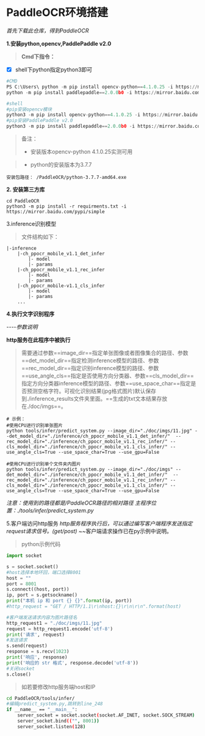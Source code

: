 # PaddleOCR环境搭建

*首先下载此仓库，得到PaddleOCR*

**1.安装python,opencv,PaddlePaddle v2.0**
> **Cmd下指令：**

- [x] shell下python指定python3即可
```py
#CMD
PS C:\Users\ python -m pip install opencv-python==4.1.0.25 -i https://mirror.baidu.com/pypi/simple
python -m pip install paddlepaddle==2.0.0b0 -i https://mirror.baidu.com/pypi/simple
```
```py
#shell
#pip安装opencv模块
python3 -m pip install opencv-python==4.1.0.25 -i https://mirror.baidu.com/pypi/simple
#pip安装PaddlePaddle v2.0
python3 -m pip install paddlepaddle==2.0.0b0 -i https://mirror.baidu.com/pypi/simple
```

>备注：
>- 安装版本opencv-python 4.1.0.25实测可用

>- python的安装版本为3.7.7
```
安装包路径： /PaddleOCR/python-3.7.7-amd64.exe
```

**2. 安装第三方库**
```
cd PaddleOCR
python3 -m pip install -r requirments.txt -i https://mirror.baidu.com/pypi/simple
```
3.inference识别模型
>文件结构如下：
```
|-inference
    |-ch_ppocr_mobile_v1.1_det_infer
        |- model
        |- params
    |-ch_ppocr_mobile_v1.1_rec_infer
        |- model
        |- params
    |-ch_ppocr_mobile-v1.1_cls_infer
        |- model
        |- params
    ...
```

**4.执行文字识别程序**

----*参数说明*

**http服务在此程序中被执行**
>需要通过参数==image_dir==指定单张图像或者图像集合的路径、参数==det_model_dir==指定检测inference模型的路径、参数==rec_model_dir==指定识别inference模型的路径、参数==use_angle_cls==指定是否使用方向分类器、参数==cls_model_dir==指定方向分类器inference模型的路径、参数==use_space_char==指定是否预测空格字符。可视化识别结果(jpg格式图片)默认保存到./inference_results文件夹里面。==生成的txt文本结果存放在./doc/imgs==。

```
# 示例： 
#使用CPU进行识别单张图片
python tools/infer/predict_system.py --image_dir="./doc/imgs/11.jpg" --det_model_dir="./inference/ch_ppocr_mobile_v1.1_det_infer/"  --rec_model_dir="./inference/ch_ppocr_mobile_v1.1_rec_infer/" --cls_model_dir="./inference/ch_ppocr_mobile_v1.1_cls_infer/" --use_angle_cls=True --use_space_char=True --use_gpu=False

#使用CPU进行识别单个文件夹内图片
python tools/infer/predict_system.py --image_dir="./doc/imgs" --det_model_dir="./inference/ch_ppocr_mobile_v1.1_det_infer/"  --rec_model_dir="./inference/ch_ppocr_mobile_v1.1_rec_infer/" --cls_model_dir="./inference/ch_ppocr_mobile_v1.1_cls_infer/" --use_angle_cls=True --use_space_char=True --use_gpu=False
```
*注意：使用到的路径都是/PaddleOCR路径的相对路径*
*主程序位置：./tools/infer/predict_system.py*

5.客户端访问http服务
*http服务程序执行后，可以通过编写客户端程序发送指定request请求信号。(get/post)* ~~客户端请求操作已在py示例中说明。
>python示例代码
```py
import socket

s = socket.socket()
#host选择本地环回，端口选择8001
host = ""
port = 8001
s.connect((host, port))
ip, port = s.getsockname()
print("本机 ip 和 port {} {}".format(ip, port))
#http_request = "GET / HTTP/1.1\r\nhost:{}\r\n\r\n".format(host)

#客户端发送请求内容为图片路径名
http_request1 = "./doc/imgs/11.jpg"
request = http_request1.encode('utf-8')
print('请求', request)
#发送请求
s.send(request)
response = s.recv(1023)
print('响应', response)
print('响应的 str 格式', response.decode('utf-8'))
#关闭socket
s.close()
```

>如若要修改http服务端host和IP

```sh
cd PaddleOCR/tools/infer/
#编辑predict_system.py,跳转到line_248
if __name__ == "__main__":
    server_socket = socket.socket(socket.AF_INET, socket.SOCK_STREAM)
    server_socket.bind(("", 8001))
    server_socket.listen(128)
```

